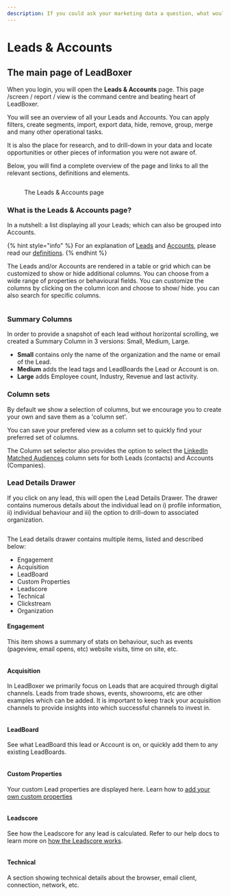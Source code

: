 ```yaml
---
description: If you could ask your marketing data a question, what would it be?
---
```


# Leads & Accounts

## The main page of LeadBoxer

When you login, you will open the **Leads & Accounts** page. This page /screen / report / view is the command centre and beating heart of LeadBoxer.&#x20;

You will see an overview of all your Leads and Accounts. You can apply filters, create segments, import, export data, hide, remove, group, merge and many other operational tasks.&#x20;

It is also the place for research, and to drill-down in your data and locate opportunities or other pieces of information you were not aware of.&#x20;

Below, you will find a complete overview of the page and links to all the relevant sections, definitions and elements.

<figure><img src="../.gitbook/assets/LeadBoxer-leads-accounts-clean (1).png" alt=""><figcaption><p>The Leads &#x26; Accounts page </p></figcaption></figure>

### What is the Leads & Accounts page?

In a nutshell: a list displaying all your Leads; which can also be grouped into Accounts.

{% hint style="info" %}
For an explanation of [Leads](definitions-and-glossary.md#what-are-leads) and [Accounts](definitions-and-glossary.md#what-are-accounts), please read our [definitions](definitions-and-glossary.md).
{% endhint %}

The Leads and/or Accounts are rendered in a table or grid which can be customized to show or hide additional columns. You can choose from a wide range of properties or behavioural fields. You can customize the columns by clicking on the column icon and  choose to show/ hide. you can also search for specific columns.

<figure><img src="../.gitbook/assets/LeadBoxer_App (2) (1) (2).png" alt=""><figcaption></figcaption></figure>

### Summary Columns

In order to provide a snapshot of each lead without horizontal scrolling, we created a Summary Column in 3 versions: Small, Medium, Large.

* **Small** contains only the name of the organization and the name or email of the Lead.
* **Medium** adds the lead tags and LeadBoards the Lead or Account is on.
* **Large** adds Employee count, Industry, Revenue and last activity.

### Column sets

By default we show a selection of columns, but we encourage you to create your own and save them as a 'column set'.

You can save your prefered view as a column set to quickly find your preferred set of columns.

The Column set selector also provides the option to select the [LinkedIn Matched Audiences](elements/import-and-export/linkedin-matched-audiences-export.md) column sets for both Leads (contacts) and Accounts (Companies).

### Lead Details Drawer

If you click on any lead, this will open the Lead Details Drawer. The drawer contains numerous details about the individual lead on i) profile information, ii) individual behaviour and iii) the option to drill-down to associated organization.

<figure><img src="../.gitbook/assets/LeadBoxer-leads-accounts-lead-account-drawer.png" alt=""><figcaption></figcaption></figure>

The Lead details drawer contains multiple items, listed and described below:

* Engagement
* Acquisition
* LeadBoard
* Custom Properties
* Leadscore
* Technical
* Clickstream
* Organization

#### Engagement

This item shows a summary of stats on  behaviour, such as events (pageview, email opens, etc) website visits, time on site, etc.

<figure><img src="../.gitbook/assets/LeadBoxer_App (6).png" alt=""><figcaption></figcaption></figure>

#### Acquisition

In LeadBoxer we primarily focus on Leads that are acquired through digital channels. Leads from trade shows, events, showrooms, etc are other examples which can be added. It is important to keep track your acquisition channels to provide insights into which successful channels to invest in.

<figure><img src="../.gitbook/assets/LeadBoxer_App (8) (1).png" alt=""><figcaption></figcaption></figure>

#### LeadBoard

See what LeadBoard this lead or Account is on, or quickly add them to any existing LeadBoards.

<figure><img src="../.gitbook/assets/LeadBoxer_App (2) (1) (2) (1).png" alt=""><figcaption></figcaption></figure>

#### Custom Properties

Your custom Lead properties are displayed here. Learn how to [add your own custom properties](projects.md#custom-properties)&#x20;

<figure><img src="../.gitbook/assets/LeadBoxer_App (4) (1).png" alt=""><figcaption></figcaption></figure>

#### Leadscore

See how the Leadscore for any lead is calculated. Refer to our help docs to learn more on [how the Leadscore works](projects.md#leadscore).&#x20;

<figure><img src="../.gitbook/assets/LeadBoxer_App (9) (1) (1).png" alt=""><figcaption></figcaption></figure>

#### Technical

A section showing technical details about the browser, email client, connection, network, etc.

<figure><img src="../.gitbook/assets/LeadBoxer_App (5) (2) (1).png" alt=""><figcaption></figcaption></figure>

##
